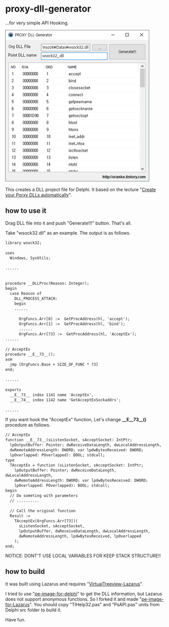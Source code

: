 # proxy-dll-generator
...for very simple API Hooking.

![SShot](sshot-001.png)

This creates a DLL project file for Delphi. It based on the lecture "[Create your Porxy DLLs automatically](http://www.codeproject.com/Articles/16541/Create-your-Proxy-DLLs-automatically )".

## how to use it

Drag DLL file into it and push "Generate!!!" button. That's all.

Take "wsock32.dll" as an example. The output is as follows.

```Delphi
library wsock32;

uses
  Windows, SysUtils;

......


procedure __DLLProc(Reason: Integer);
begin
  case Reason of
    DLL_PROCESS_ATTACH:
    begin
    ......

      OrgFuncs.Arr[0] :=  GetProcAddress(hl, 'accept');
      OrgFuncs.Arr[1] :=  GetProcAddress(hl, 'bind');
      ......
      OrgFuncs.Arr[73] :=  GetProcAddress(hl, 'AcceptEx');
......

// AcceptEx
procedure __E__73__();
asm
  jmp [OrgFuncs.Base + SIZE_OF_FUNC * 73]
end;

......

exports
  __E__73__ index 1141 name 'AcceptEx',
  __E__74__ index 1142 name 'GetAcceptExSockaddrs';

......
```

If you want hook the "AcceptEx" function, Let's change  **\_\_E__73__()** procedure as follows.

```Delphi
// AcceptEx
function __E__73__(sListenSocket, sAcceptSocket: IntPtr;
  lpOutputBuffer: Pointer; dwReceiveDataLength, dwLocalAddressLength,
  dwRemoteAddressLength: DWORD; var lpdwBytesReceived: DWORD;
  lpOverlapped: POverlapped): BOOL; stdcall;
type
  TAcceptEx = function (sListenSocket, sAcceptSocket: IntPtr;
    lpOutputBuffer: Pointer; dwReceiveDataLength, dwLocalAddressLength,
    dwRemoteAddressLength: DWORD; var lpdwBytesReceived: DWORD;
    lpOverlapped: POverlapped): BOOL; stdcall;
begin
  // Do someting with parameters
  // ..........

  // Call the original function
  Result :=
    TAcceptEx(OrgFuncs.Arr[73])(
      sListenSocket, sAcceptSocket,
      lpOutputBuffer, dwReceiveDataLength, dwLocalAddressLength,
      dwRemoteAddressLength, lpdwBytesReceived, lpOverlapped
    );
end;
```

NOTICE: DONT'T USE LOCAL VARIABLES FOR KEEP STACK STRUCTURE!!


## how to build

It was built using Lazarus and requires "[VirtualTreeview-Lazarus](https://github.com/blikblum/VirtualTreeView-Lazarus)".

I tried to use "[pe-image-for-delphi](https://github.com/vdisasm/pe-image-for-delphi)" to get the DLL information, but Lazarus does not support anonymous functions. So I forked it and made "[pe-image-for-Lazarus](https://github.com/oranke/pe-image-for-Lazarus)".
You should copy  "TlHelp32.pas" and "PsAPI.pas" units from Delphi src folder to build it.

Have fun.
